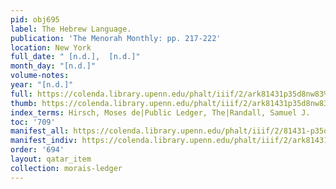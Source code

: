 ```yaml
---
pid: obj695
label: The Hebrew Language.
publication: 'The Menorah Monthly: pp. 217-222'
location: New York
full_date: " [n.d.],  [n.d.]"
month_day: "[n.d.]"
volume-notes:
year: "[n.d.]"
full: https://colenda.library.upenn.edu/phalt/iiif/2/ark81431p35d8nw83%2FSHA256E-s6281355--4d07d440b58758186fe984627d9b8dd5d6b03fbd6c7dd8d4053660f8d1dda75e.jpeg/full/3500,/0/default.jpg
thumb: https://colenda.library.upenn.edu/phalt/iiif/2/ark81431p35d8nw83%2FSHA256E-s6281355--4d07d440b58758186fe984627d9b8dd5d6b03fbd6c7dd8d4053660f8d1dda75e.jpeg/full/!200,200/0/default.jpg
index_terms: Hirsch, Moses de|Public Ledger, The|Randall, Samuel J.
toc: '709'
manifest_all: https://colenda.library.upenn.edu/phalt/iiif/2/81431-p35d8nw83/manifest
manifest_indiv: https://colenda.library.upenn.edu/phalt/iiif/2/ark81431p35d8nw83%2FSHA256E-s6281355--4d07d440b58758186fe984627d9b8dd5d6b03fbd6c7dd8d4053660f8d1dda75e.jpeg
order: '694'
layout: qatar_item
collection: morais-ledger
---
```

